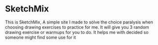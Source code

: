 # SketchMix
This is SketchMix, A simple site I made to solve the choice paralysis when choosing drawing exercises to practice for me. It will give you 3 random drawing exercise or warmups for you to do. It helps me with decided so someone might find some use for it
